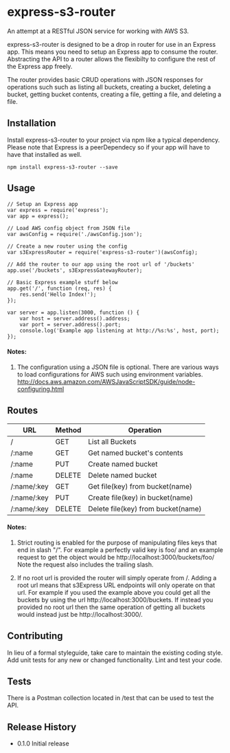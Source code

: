 express-s3-router
=========

An attempt at a RESTful JSON service for working with AWS S3.  

express-s3-router is designed to be a drop in router for use in an Express app.  This means you need to setup an Express app to consume the router.  Abstracting the API to a router allows the flexibilty to configure the rest of the Express app freely.

The router provides basic CRUD operations with JSON responses for operations such such as listing all buckets, creating a bucket, deleting a bucket, getting bucket contents, creating a file, getting a file, and deleting a file.

## Installation

Install express-s3-router to your project via npm like a typical dependency.  Please note that Express is a peerDependecy so if your app will have to have that installed as well.

    npm install express-s3-router --save

## Usage

    // Setup an Express app
    var express = require('express');
    var app = express();

    // Load AWS config object from JSON file 
    var awsConfig = require('./awsConfig.json');
    
    // Create a new router using the config 
    var s3ExpressRouter = require('express-s3-router')(awsConfig);
    
    // Add the router to our app using the root url of '/buckets'
    app.use('/buckets', s3ExpressGatewayRouter);

    // Basic Express example stuff below
    app.get('/', function (req, res) {
        res.send('Hello Index!');
    });
    
    var server = app.listen(3000, function () {
        var host = server.address().address;
        var port = server.address().port;
        console.log('Example app listening at http://%s:%s', host, port);
    });
    
    
#### Notes:

1) The configuration using a JSON file is optional. There are various ways to load configurations for AWS such using environment variables. http://docs.aws.amazon.com/AWSJavaScriptSDK/guide/node-configuring.html

    
## Routes

| URL         | Method       | Operation                          |
|-------------|--------------|------------------------------------|
| /           | GET          | List all Buckets                   |
| /:name      | GET          | Get named bucket's contents        |
| /:name      | PUT          | Create named bucket                |
| /:name      | DELETE       | Delete named bucket                |
| /:name/:key | GET          | Get file(key) from bucket(name)    |
| /:name/:key | PUT          | Create file(key) in bucket(name)   |
| /:name/:key | DELETE       | Delete file(key) from bucket(name) |


#### Notes:

1) Strict routing is enabled for the purpose of manipulating files keys that end in slash "/".  For example a perfectly valid key is foo/ and an example request to get the object would be http://localhost:3000/buckets/foo/ Note the request also includes the trailing slash.

2) If no root url is provided the router will simply operate from /. Adding a root url means that s3Express URL endpoints will only operate on that url.  For example if you used the example above you could get all the buckets by using the url http://localhost:3000/buckets.  If instead you provided no root url then the same operation of getting all buckets would instead just be http://localhost:3000/.
    

## Contributing

In lieu of a formal styleguide, take care to maintain the existing coding style.
Add unit tests for any new or changed functionality. Lint and test your code.


## Tests
There is a Postman collection located in /test that can be used to test the API.


## Release History

* 0.1.0 Initial release